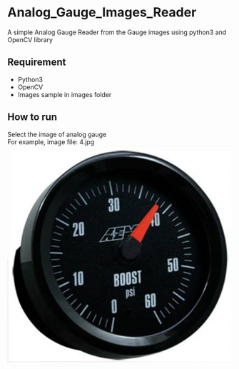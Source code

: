 # Analog_Gauge_Images_Reader
A simple Analog Gauge Reader from the Gauge images using python3 and OpenCV library
## Requirement
* Python3
* OpenCV
* Images sample in images folder
## How to run
Select the image of analog gauge  
For example, image file: 4.jpg  
![image file](images/4.jpg)
